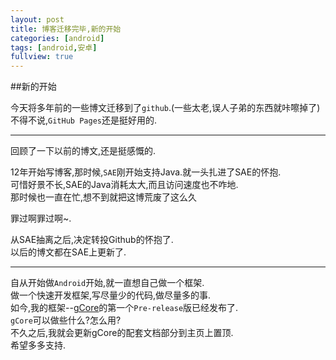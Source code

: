 ```yaml
---
layout: post
title: 博客迁移完毕,新的开始
categories: [android]
tags: [android,安卓]
fullview: true
---
```


##新的开始

今天将多年前的一些博文迁移到了`github`.(一些太老,误人子弟的东西就咔嚓掉了)    
不得不说,`GitHub Pages`还是挺好用的.    

***
回顾了一下以前的博文,还是挺感慨的. 

<!-- more -->  

12年开始写博客,那时候,`SAE`刚开始支持Java.就一头扎进了SAE的怀抱.    
可惜好景不长,SAE的Java消耗太大,而且访问速度也不咋地.    
那时候也一直在忙,想不到就把这博荒废了这么久 

罪过啊罪过啊~.  

从SAE抽离之后,决定转投Github的怀抱了.   
以后的博文都在SAE上更新了.  

***
自从开始做`Android`开始,就一直想自己做一个框架.     
做一个快速开发框架,写尽量少的代码,做尽量多的事.     
如今,我的框架--[gCore](https://github.com/gulup/gCore)的第一个`Pre-release`版已经发布了.    
`gCore`可以做些什么?怎么用?     
不久之后,我就会更新gCore的配套文档部分到主页上置顶.     
希望多多支持.   




